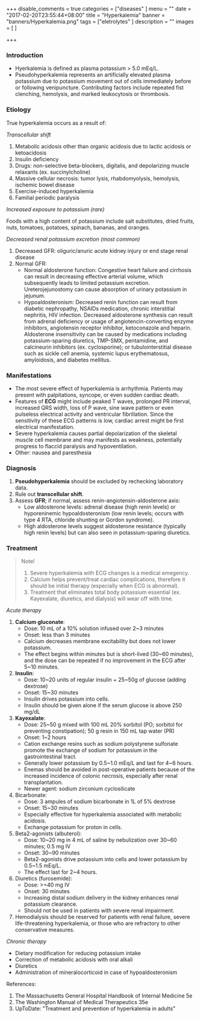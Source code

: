 +++
disable_comments = true
categories = ["diseases"
]
menu = ""
date = "2017-02-20T23:55:44+08:00"
title = "Hyperkalemia"
banner = "banners/Hyperkalemia.png"
tags = ["eletrolytes"
]
description = ""
images = [
]

+++
### Introduction
- Hyerkalemia is defined as plasma potassium > 5.0 mEq/L.
- Pseudohyperkalemia represents an artificially elevated plasma potassium due to potassium movement out of cells immediately before or following venipuncture. Contributing factors include repeated fist clenching, hemolysis, and marked leukocytosis or thrombosis.

<!--more-->
### Etiology
True hyperkalemia occurs as a result of:

_Transcellular shift_

1. Metabolic acidosis other than organic acidosis due to lactic acidosis or ketoacidosis
2. Insulin deficiency
3. Drugs: non-selective beta-blockers, digitalis, and depolarizing muscle relaxants (ex. succinylcholine)
4. Massive cellular necrosis: tumor lysis, rhabdomyolysis, hemolysis, ischemic bowel disease
5. Exercise-induced hyperkalemia
6. Familial periodic paralysis

_Increased exposure to potassium (rare)_

Foods with a high content of potassium include salt substitutes, dried fruits, nuts, tomatoes, potatoes, spinach, bananas, and oranges.

_Decreased renal potassium excretion (most common)_

1. Decreased GFR: oliguric/anuric acute kidney injury or end stage renal disease
2. Normal GFR: 
    - Normal aldosterone function: Congestive heart failure and cirrhosis can result in decreasing effective arterial volume, which subsequently leads to limited potassium excretion. Ureterojejunostomy can cause absorption of urinary potassium in jejunum.
    - Hypoaldosteronism: Decreased renin function can result from diabetic nephropathy, NSAIDs medication, chronic interstitial nephritis, HIV infection. Decreased aldosterone synthesis can result from adrenal deficiency or usage of angiotencin-converting enzyme inhibitors, angiotensin receptor inhibitor, ketoconazole and heparin. Aldosterone insensitivity can be caused by medications including potassium-sparing diuretics, TMP-SMX, pentamidine, and calcineurin inhibitors (ex. cyclosporine); or tubulointerstitial disease such as sickle cell anemia, systemic lupus erythematosus, amyloidosis, and diabetes mellitus.

### Manifestations
- The most severe effect of hyperkalemia is arrhythmia. Patients may present with palpitations, syncope, or even sudden cardiac death.
- Features of **ECG** might include peaked T waves, prolonged PR interval, increased QRS width, loss of P wave, sine wave pattern or even pulseless electrical activity and ventricular fibrillation. Since the sensitivity of these ECG patterns is low, cardiac arrest might be first electrical manifestation.
- Severe hyperkalemia causes partial depolarization of the skeletal muscle cell membrane and may manifests as weakness, potentially progress to flaccid paralysis and hypoventilation.
- Other: nausea and paresthesia

### Diagnosis
1. **Pseudohyperkalemia** should be excluded by rechecking laboratory data.
2. Rule out **transcellular shift**.
3. Assess **GFR**; if normal, assess renin-angiotensin-aldosterone axis:
    - Low aldosterone levels: adrenal disease (high renin levels) or hyporeninemic hypoaldosteronism (low renin levels; occurs with type 4 RTA, chloride shunting or Gordon syndrome).
    - High aldosterone levels suggest aldosterone resistance (typically high renin levels) but can also seen in potassium-sparing diuretics.

### Treatment
> Note!
>
> 1. Severe hyperkalemia with ECG changes is a medical emegency.
> 2. Calcium helps prevent/treat cardiac complications, therefore it should be initial therapy (especially when ECG is abnormal).
> 3. Treatment that eliminates total body potassium essential (ex. Kayexalate, diuretics, and dialysis) will wear off with time.

_Acute therapy_

1. **Calcium gluconate**:
    - Dose: 10 mL of a 10% solution infused over 2~3 minutes
    - Onset: less than 3 minutes
    - Calcium decreases membrane excitability but does not lower potassium.
    - The effect begins within minutes but is short-lived (30~60 minutes), and the dose can be repeated if no improvement in the ECG after 5~10 minutes.
2. **Insulin**:
    - Dose: 10~20 units of regular insulin + 25~50g of glucose (adding dextrose)
    - Onset: 15~30 minutes
    - Insulin drives potassium into cells.
    - Insulin should be given alone if the serum glucose is above 250 mg/dL
3. **Kayexalate**:
    - Dose: 25~50 g mixed with 100 mL 20% sorbitol (PO; sorbitol for preventing constipation); 50 g resin in 150 mL tap water (PR)
    - Onset: 1~2 hours
    - Cation exchange resins such as sodium polystyrene sulfonate promote the exchange of sodium for potassium in the gastrointestinal tract.
    - Generally lower potassium by 0.5~1.0 mEq/L and last for 4~6 hours.
    - Enemas should be avoided in post-operative patients because of the increased incidence of colonic necrosis, especially after renal transplantation.
    - Newer agent: sodium zirconium cyclosilicate
4. Bicarbonate:
    - Dose: 3 ampules of sodium bicarbonate in 1L of 5% dextrose
    - Onset: 15~30 minutes
    - Especially effective for hyperkalemia associated with metabolic acidosis.
    - Exchange potassium for proton in cells.
5. Beta2-agonists (albuterol):
    - Dose: 10~20 mg in 4 mL of saline by nebulization over 30~60 minutes; 0.5 mg IV
    - Onset: 30~90 minutes
    - Beta2-agonists drive potassium into cells and lower potassium by 0.5~1.5 mEq/L.
    - The effect last for 2~4 hours.
6. Diuretics (furosemide):
    - Dose: >=40 mg IV
    - Onset: 30 minutes
    - Increasing distal sodium delivery in the kidney enhances renal potassium clearance.
    - Should not be used in patients with severe renal impairment.
7. Hemodialysis should be reserved for patients with renal failure, severe life-threatening hyperkalemia, or those who are refractory to other conservative measures.

_Chronic therapy_

- Dietary modification for reducing potassium intake
- Correction of metabolic acidosis with oral alkali
- Diuretics
- Administration of mineralocorticoid in case of hypoaldosteronism


References:

1. The Massachusetts General Hospital Handbook of Internal Medicine 5e
2. The Washington Manual of Medical Therapeutics 35e
3. UpToDate: "Treatment and prevention of hyperkalemia in adults"
